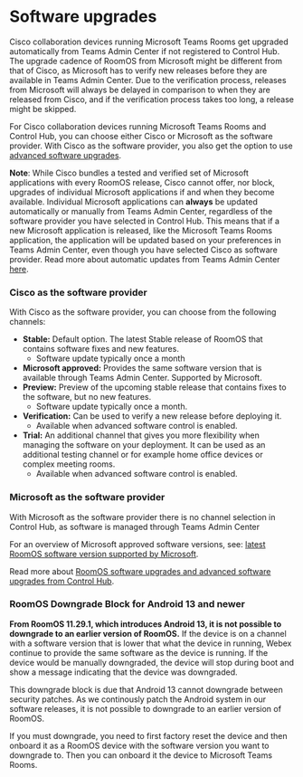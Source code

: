 # Software upgrades

Cisco collaboration devices running Microsoft Teams Rooms get upgraded automatically from Teams Admin Center if not registered to Control Hub. The upgrade cadence of RoomOS from Microsoft might be different from that of Cisco, as Microsoft has to verify new releases before they are available in Teams Admin Center. Due to the verification process, releases from Microsoft will always be delayed in comparison to when they are released from Cisco, and if the verification process takes too long, a release might be skipped.

For Cisco collaboration devices running Microsoft Teams Rooms and Control Hub, you can choose either Cisco or Microsoft as the software provider. With Cisco as the software provider, you also get the option to use [advanced software upgrades](https://help.webex.com/idba5c/#Cisco_Reference.dita_7275e9c5-314e-4fb3-92d5-a2c40c47ffb0).

**Note**: While Cisco bundles a tested and verified set of Microsoft applications with every RoomOS release, Cisco cannot offer, nor block, upgrades of individual Microsoft applications if and when they become available. Individual Microsoft applications can **always** be updated automatically or manually from Teams Admin Center, regardless of the software provider you have selected in Control Hub. This means that if a new Microsoft application is released, like the Microsoft Teams Rooms application, the application will be updated based on your preferences in Teams Admin Center, even though you have selected Cisco as software provider. Read more about automatic updates from Teams Admin Center [here](https://learn.microsoft.com/en-us/microsoftteams/devices/remote-update#automatic-updates).


### Cisco as the software provider

With Cisco as the software provider, you can choose from the following channels:

* **Stable:** Default option. The latest Stable release of RoomOS that contains software fixes and new features.
  * Software update typically once a month
* **Microsoft approved:** Provides the same software version that is available through Teams Admin Center. Supported by Microsoft.
* **Preview:** Preview of the upcoming stable release that contains fixes to the software, but no new features.
  *	Software update typically once a month.
* **Verification:** Can be used to verify a new release before deploying it. 
  *	Available when advanced software control is enabled.
* **Trial:** An additional channel that gives you more flexibility when managing the software on your deployment. It can be used as an additional testing channel or for example home office devices or complex meeting rooms.
  *	Available when advanced software control is enabled.

### Microsoft as the software provider

With Microsoft as the software provider there is no channel selection in Control Hub, as software is managed through Teams Admin Center

For an overview of Microsoft approved software versions, see: [latest RoomOS software version supported by Microsoft](https://learn.microsoft.com/microsoftteams/devices/certified-hardware-android?tabs=firmware#cisco).

Read more about [RoomOS software upgrades and advanced software upgrades from Control Hub](https://help.webex.com/idba5c/). 

### <a name="android13_downgrade"></a> RoomOS Downgrade Block for Android 13 and newer

**From RoomOS 11.29.1, which introduces Android 13, it is not possible to downgrade to an earlier version of RoomOS.** If the device is on a channel with a software version that is lower that what the device in running, Webex continue to provide the same software as the device is running. If the device would be manually downgraded, the device will stop during boot and show a message indicating that the device was downgraded. 

This downgrade block is due that Android 13 cannot downgrade between security patches. As we continously patch the Android system in our software releases, it is not possible to downgrade to an earlier version of RoomOS.

If you must downgrade, you need to first factory reset the device and then onboard it as a RoomOS device with the software version you want to downgrade to. Then you can onboard it the device to Microsoft Teams Rooms.
